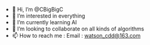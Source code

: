 - 👋 Hi, I’m @CBigBigC
- 👀 I’m interested in everything
- 🌱 I’m currently learning AI
- 💞️ I’m looking to collaborate on all kinds of algorithms
- 📫 How to reach me : Email : watson_cdd@163.com

<!---
CBigBigC/CBigBigC is a ✨ special ✨ repository because its `README.md` (this file) appears on your GitHub profile.
You can click the Preview link to take a look at your changes.
--->

